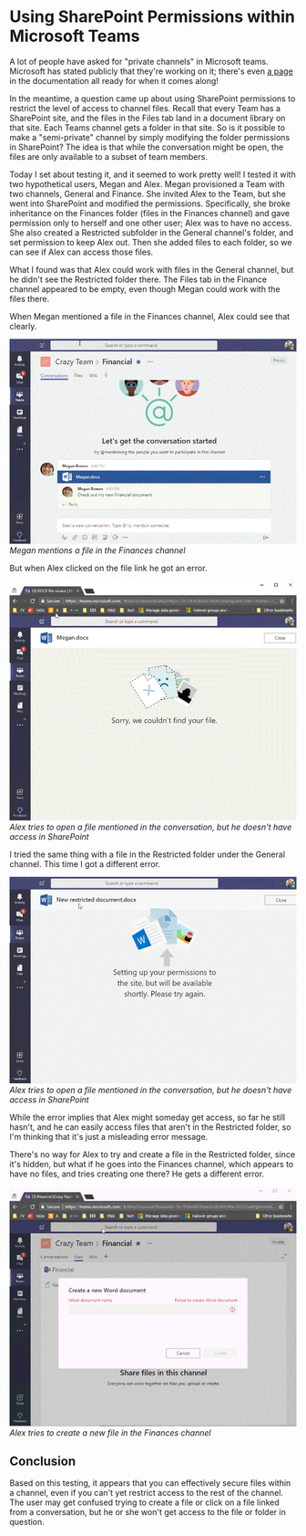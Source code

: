 # Using SharePoint Permissions within Microsoft Teams

A lot of people have asked for "private channels" in Microsoft teams. Microsoft has stated publicly that they're working on it; there's even [a page](https://support.office.com/en-us/article/create-a-private-channel-in-teams-60ef929a-4d68-418b-bf4f-5784db184ec9) in the documentation all ready for when it comes along! 

In the meantime, a question came up about using SharePoint permissions to restrict the level of access to channel files. Recall that every Team has a SharePoint site, and the files in the Files tab land in a document library on that site. Each Teams channel gets a folder in that site. So is it possible to make a "semi-private" channel by simply modifying the folder permissions in SharePoint? The idea is that while the conversation might be open, the files are only available to a subset of team members.

Today I set about testing it, and it seemed to work pretty well! I tested it with two hypothetical users, Megan and Alex. Megan provisioned a Team with two channels, General and Finance. She invited Alex to the Team, but she went into SharePoint and modified the permissions. Specifically, she broke inheritance on the Finances folder (files in the Finances channel) and gave permission only to herself and one other user; Alex was to have no access. She also created a Restricted subfolder in the General channel's folder, and set permission to keep Alex out. Then she added files to each folder, so we can see if Alex can access those files.

What I found was that Alex could work with files in the General channel, but he didn't see the Restricted folder there. The Files tab in the Finance channel appeared to be empty, even though Megan could work with the files there.

When Megan mentioned a file in the Finances channel, Alex could see that clearly.

![Megan mentions a file in the Finances channel](./NoPermissionChannelFolder4.png)
_Megan mentions a file in the Finances channel_

But when Alex clicked on the file link he got an error.

![Alex tries to open a file mentioned in the conversation, but he doesn't have access in SharePoint](./NoPermissionChannelFolder2.png)
_Alex tries to open a file mentioned in the conversation, but he doesn't have access in SharePoint_

I tried the same thing with a file in the Restricted folder under the General channel. This time I got a different error.

![Alex tries to open a file mentioned in the conversation, but he doesn't have access in SharePoint](./NoPermissionChannelFolder3.png)
_Alex tries to open a file mentioned in the conversation, but he doesn't have access in SharePoint_

While the error implies that Alex might someday get access, so far he still hasn't, and he can easily access files that aren't in the Restricted folder, so I'm thinking that it's just a misleading error message.

There's no way for Alex to try and create a file in the Restricted folder, since it's hidden, but what if he goes into the Finances channel, which appears to have no files, and tries creating one there? He gets a different error.

![Alex tries to create a new file in the Finances channel](./NoPermissionChannelFolder1.png)
_Alex tries to create a new file in the Finances channel_

## Conclusion

Based on this testing, it appears that you can effectively secure files within a channel, even if you can't yet restrict access to the rest of the channel. The user may get confused trying to create a file or click on a file linked from a conversation, but he or she won't get access to the file or folder in question.

